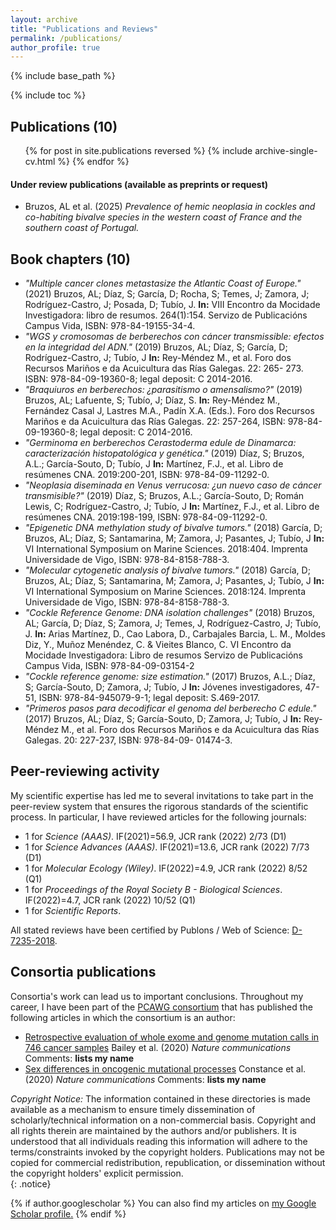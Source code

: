 ```yaml
---
layout: archive
title: "Publications and Reviews"
permalink: /publications/
author_profile: true
---
```

{% include base_path %}  

{% include toc %}

## Publications (10)

 <ul>{% for post in site.publications reversed %}
    {% include archive-single-cv.html %}
  {% endfor %}</ul>

#### Under review publications (available as preprints or request)  
* Bruzos, AL et al. (2025) *Prevalence of hemic neoplasia in cockles and co-habiting bivalve species in the western coast of France and the southern coast of Portugal.*   

## Book chapters (10)
* _"Multiple cancer clones metastasize the Atlantic Coast of Europe."_ (2021) Bruzos, AL; Díaz, S; García, D; Rocha, S; Temes, J; Zamora, J; Rodríguez-Castro, J; Posada, D; Tubío, J. **In:** VIII Encontro da Mocidade Investigadora: libro de resumos. 264(1):154. Servizo de Publicacións Campus Vida, ISBN: 978-84-19155-34-4.
* _"WGS y cromosomas de berberechos con cáncer transmissible: efectos en la integridad del ADN."_ (2019) Bruzos, AL; Díaz, S; García, D; Rodríguez-Castro, J; Tubío, J **In:** Rey-Méndez M., et al. Foro dos Recursos Mariños e da Acuicultura das Rías Galegas. 22: 265- 273. ISBN: 978-84-09-19360-8; legal deposit: C 2014-2016.
* _"Braquiuros en berberechos: ¿parasitismo o amensalismo?"_ (2019) Bruzos, AL; Lafuente, S; Tubío, J; Díaz, S. **In:** Rey-Méndez M., Fernández Casal J, Lastres M.A., Padín X.A. (Eds.). Foro dos Recursos Mariños e da Acuicultura das Rías Galegas. 22: 257-264, ISBN: 978-84-09-19360-8; legal deposit: C 2014-2016.  
* _"Germinoma en berberechos Cerastoderma edule de Dinamarca: caracterización histopatológica y genética."_ (2019) Díaz, S; Bruzos, A.L.; García-Souto, D; Tubío, J **In:** Martínez, F.J., et al. Libro de resúmenes CNA. 2019:200-201, ISBN: 978-84-09-11292-0.
* _"Neoplasia diseminada en Venus verrucosa: ¿un nuevo caso de cáncer transmisible?"_ (2019)  Díaz, S; Bruzos, A.L.; García-Souto, D; Román Lewis, C; Rodríguez-Castro, J; Tubío, J **In:** Martínez, F.J., et al. Libro de resúmenes CNA. 2019:198-199, ISBN: 978-84-09-11292-0.
* _"Epigenetic DNA methylation study of bivalve tumors."_ (2018) García, D; Bruzos, AL; Díaz, S; Santamarina, M; Zamora, J; Pasantes, J; Tubío, J **In:** VI International Symposium on Marine Sciences. 2018:404. Imprenta Universidade de Vigo, ISBN: 978-84-8158-788-3.
* _"Molecular cytogenetic analysis of bivalve tumors."_ (2018) García, D; Bruzos, AL; Díaz, S; Santamarina, M; Zamora, J; Pasantes, J; Tubío, J **In:** VI International Symposium on Marine Sciences. 2018:124. Imprenta Universidade de Vigo, ISBN: 978-84-8158-788-3.
* _"Cockle Reference Genome: DNA isolation challenges"_ (2018) Bruzos, AL; García, D; Díaz, S; Zamora, J; Temes, J, Rodríguez-Castro, J; Tubío, J. **In:** Arias Martínez, D., Cao Labora, D., Carbajales Barcia, L. M., Moldes Diz, Y., Muñoz Menéndez, C. & Vieites Blanco, C. VI Encontro da Mocidade Investigadora: Libro de resumos Servizo de Publicacións Campus Vida, ISBN: 978-84-09-03154-2
* _"Cockle reference genome: size estimation."_ (2017) Bruzos, A.L.; Díaz, S; García-Souto, D; Zamora, J; Tubío, J **In:** Jóvenes investigadores, 47- 51, ISBN: 978-84-945079-9-1; legal deposit: S.469-2017.
* _"Primeros pasos para decodificar el genoma del berberecho C edule."_ (2017) Bruzos, AL; Díaz, S; García-Souto, D; Zamora, J; Tubío, J **In:** Rey-Méndez M., et al. Foro dos Recursos Mariños e da Acuicultura das Rías Galegas. 20: 227-237, ISBN: 978-84-09- 01474-3.

## Peer-reviewing activity
My scientific expertise has led me to several invitations to take part in the peer-review system that ensures the rigorous standards of the scientific process. In particular, I have reviewed articles for the following journals:  
<ul class="fa-ul">
  <li><i class="fa-li fa fa-check-square"></i>1 for <i>Science (AAAS)</i>. IF(2021)=56.9, JCR rank (2022) 2/73 (D1)</li>
  <li><i class="fa-li fa fa-check-square"></i>1 for <i>Science Advances (AAAS)</i>. IF(2021)=13.6, JCR rank (2022) 7/73 (D1)</li>
  <li><i class="fa-li fa fa-check-square"></i>1 for <i>Molecular Ecology (Wiley)</i>. IF(2022)=4.9, JCR rank (2022) 8/52 (Q1) </li>
  <li><i class="fa-li fa fa-check-square"></i>1 for <i>Proceedings of the Royal Society B - Biological Sciences</i>. IF(2022)=4.7, JCR rank (2022) 10/52 (Q1)</li>
  <li><i class="fa-li fa fa-check-square"></i>1 for <i>Scientific Reports</i>.</li>
</ul>

All stated reviews have been certified by Publons / Web of Science: [D-7235-2018](https://publons.com/researcher/1404866/alicia-l-bruzos/).

## Consortia publications
Consortia's work can lead us to important conclusions. Throughout my career, I have been part of the [PCAWG consortium](https://docs.icgc.org/pcawg/) that has published the following articles in which the consortium is an author:  
	
* [Retrospective evaluation of whole exome and genome mutation calls in 746 cancer samples](https://albruzos.github.io/_publications/consortia/2020-Baileyetal.pdf) Bailey et al. (2020) *Nature communications* Comments: **lists my name**
* [Sex differences in oncogenic mutational processes](https://albruzos.github.io/_publications/consortia/2020-Constanceetal.pdf) Constance et al. (2020) *Nature communications* Comments: **lists my name**

<!-- OTHERS THAT DO NOT LIST MY NAME:
* [Patterns of somatic structural variation in human cancer genomes](https://www.nature.com/articles/s41586-019-1913-9) Li et al. (2020) *Nature*
* [The repertoire of mutational signatures in human cancer](https://www.nature.com/articles/s41586-020-1943-3) Alexandrov et al. (2020) *Nature*
* [The evolutionary history of 2,658 cancers](https://www.nature.com/articles/s41586-019-1907-7) Gerstung et al. (2020) *Nature*
* [Genomic basis for RNA alterations in cancer](https://www.nature.com/articles/s41586-020-1970-0) Calabrese et al. (2020) *Nature*
* [Analyses of non-coding somatic drivers in 2,658 cancer whole genomes](https://www.nature.com/articles/s41586-020-1965-x) Rheinbay et al. (2020) *Nature*
* [Comprehensive molecular characterization of mitochondrial genomes in human cancers](https://www.nature.com/articles/s41588-019-0557-x) Yuan et al. (2020) *Nature genetics*
* [Disruption of chromatin folding domains by somatic genomic rearrangements in human cancer](https://www.nature.com/articles/s41588-019-0564-y) Akdemir et al. (2020) *Nature genetics*
* [The landscape of viral associations in human cancers](https://www.nature.com/articles/s41588-019-0558-9) Zapatka et al. (2020) *Nature genetics*
* [Comprehensive analysis of chromothripsis in 2,658 human cancers using whole-genome sequencing](https://www.nature.com/articles/s41588-019-0576-7) Cortés et al. (2020) *Nature genetics*
* [Butler enables rapid cloud-based analysis of thousands of human genomes](https://www.nature.com/articles/s41587-019-0360-3) Yakneen et al. (2020) *Nature biotechnology*
* [Cancer LncRNA Census reveals evidence for deep functional conservation of long noncoding RNAs in tumorigenesis](https://www.nature.com/articles/s42003-019-0741-7) Carlevaro et al. (2020) *Communications Biology*
* [Integrative pathway enrichment analysis of multivariate omics data](https://www.nature.com/articles/s41467-019-13983-9) Paczkowska et al. (2020) *Nature communications*
* [Pathway and network analysis of more than 2500 whole cancer genomes](https://www.nature.com/articles/s41467-020-14367-0) Reyna et al. (2020) *Nature Communications*
* [A deep learning system accurately classifies primary and metastatic cancers using passenger mutation patterns](https://www.nature.com/articles/s41467-019-13825-8) Jiao et al. (2020) *Nature Communications*
* [High-coverage whole-genome analysis of 1220 cancers reveals hundreds of genes deregulated by rearrangement-mediated cis-regulatory alterations](https://www.nature.com/articles/s41467-019-13885-w) Zhang et al. (2020) *Nature communications*
* [Genomic footprints of activated telomere maintenance mechanisms in cancer](https://www.nature.com/articles/s41467-019-13824-9) Sieverling et al. (2020) *Nature communications*
* [Combined burden and functional impact tests for cancer driver discovery using DriverPower](https://www.nature.com/articles/s41467-019-13929-1) Shuai et al. (2020) *Nature Communications*
* [Inferring structural variant cancer cell fraction](https://www.nature.com/articles/s41467-020-14351-8) Cmero et al. (2020) *Nature communications*
* [Divergent mutational processes distinguish hypoxic and normoxic tumours](https://www.nature.com/articles/s41467-019-14052-x) Bhandari et al. (2020) *Nature communications*
* [Reconstructing evolutionary trajectories of mutation signature activities in cancer using TrackSig](https://www.nature.com/articles/s41467-020-14352-7) Rubanova et al. (2020) *Nature Communications*  
-->
  
*Copyright Notice:* The information contained in these directories is made available as a mechanism to ensure timely dissemination of scholarly/technical information on a non-commercial basis. Copyright and all rights therein are maintained by the authors and/or publishers. It is understood that all individuals reading this information will adhere to the terms/constraints invoked by the copyright holders. Publications may not be copied for commercial redistribution, republication, or dissemination without the copyright holders' explicit permission.  
{: .notice}

<!---
Este es invertido pero muy largo:

 {% for post in site.publications reversed %}
   {% include archive-single.html %}
 {% endfor %}

Este es invertido pero pequeño:
 {% for post in site.publications reversed %}
   {% include archive-single-cv.html %}
{% endfor %}

Este es orden normal y pequeño:
 <ul>{% for post in site.publications %}
    {% include archive-single-cv.html %}
  {% endfor %}</ul>
--->

{% if author.googlescholar %}
  You can also find my articles on <u><a href="{{author.googlescholar}}">my Google Scholar profile</a>.</u>
{% endif %}

